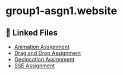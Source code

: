 # group1-asgn1.website

## 🔗 Linked Files

- [Animation Assignment](https://github.com/wafarhanah/group1-asgn1.website/blob/main/animation-asgn1.html)
- [Drag and Drop Assignment](https://github.com/wafarhanah/group1-asgn1.website/blob/main/draganddrop.-asgn1.html)
- [Geolocation Assignment](https://github.com/wafarhanah/group1-asgn1.website/blob/main/geolocation-asgn1.html)
- [SSE Assignment](https://github.com/wafarhanah/group1-asgn1.website/blob/main/sse-asgn1.html)


